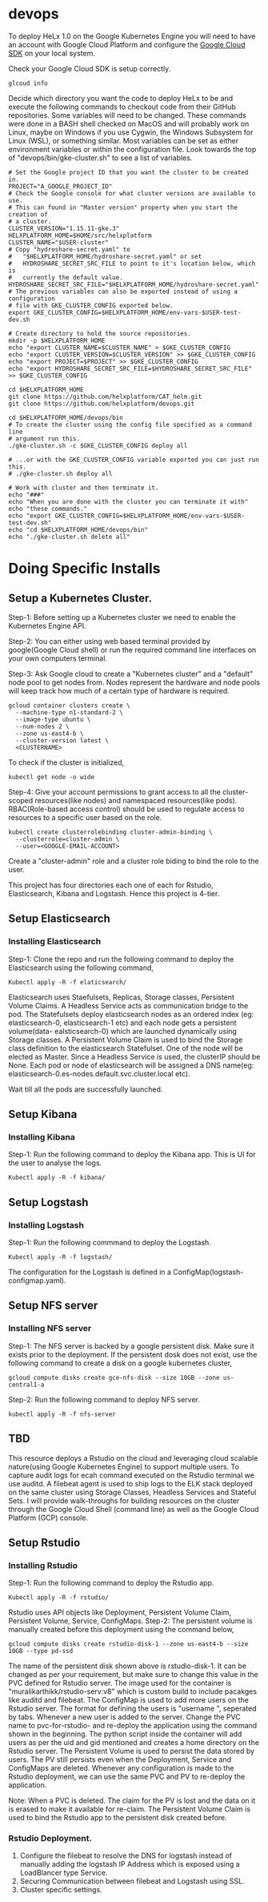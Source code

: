# devops

To deploy HeLx 1.0 on the Google Kubernetes Engine you will need to have an account with Google Cloud Platform and configure the [Google Cloud SDK](https://cloud.google.com/sdk/docs/quickstarts) on your local system.  

Check your Google Cloud SDK is setup correctly.
```
glcoud info
```
Decide which directory you want the code to deploy HeLx to be and execute the following commands to checkout code from their GitHub repositories.  Some variables will need to be changed.  These commands were done in a BASH shell checked on MacOS and will probably work on Linux, maybe on Windows if you use Cygwin, the Windows Subsystem for Linux (WSL), or something similar.  Most variables can be set as either environment variables or within the configuration
file.  Look towards the top of "devops/bin/gke-cluster.sh"
to see a list of variables.
```
# Set the Google project ID that you want the cluster to be created in.
PROJECT="A_GOOGLE_PROJECT_ID"
# Check the Google console for what cluster versions are available to use.
# This can found in "Master version" property when you start the creation of
# a cluster.
CLUSTER_VERSION="1.15.11-gke.3"
HELXPLATFORM_HOME=$HOME/src/helxplatform
CLUSTER_NAME="$USER-cluster"
# Copy "hydroshare-secret.yaml" to
#   "$HELXPLATFORM_HOME/hydroshare-secret.yaml" or set
#   HYDROSHARE_SECRET_SRC_FILE to point to it's location below, which is
#   currently the default value.
HYDROSHARE_SECRET_SRC_FILE="$HELXPLATFORM_HOME/hydroshare-secret.yaml"
# The previous variables can also be exported instead of using a configuration
# file with GKE_CLUSTER_CONFIG exported below.
export GKE_CLUSTER_CONFIG=$HELXPLATFORM_HOME/env-vars-$USER-test-dev.sh

# Create directory to hold the source repositories.
mkdir -p $HELXPLATFORM_HOME
echo "export CLUSTER_NAME=$CLUSTER_NAME" > $GKE_CLUSTER_CONFIG
echo "export CLUSTER_VERSION=$CLUSTER_VERSION" >> $GKE_CLUSTER_CONFIG
echo "export PROJECT=$PROJECT" >> $GKE_CLUSTER_CONFIG
echo "export HYDROSHARE_SECRET_SRC_FILE=$HYDROSHARE_SECRET_SRC_FILE" >> $GKE_CLUSTER_CONFIG

cd $HELXPLATFORM_HOME
git clone https://github.com/helxplatform/CAT_helm.git
git clone https://github.com/helxplatform/devops.git

cd $HELXPLATFORM_HOME/devops/bin
# To create the cluster using the config file specified as a command line
# argument run this.
./gke-cluster.sh -c $GKE_CLUSTER_CONFIG deploy all

# ...or with the GKE_CLUSTER_CONFIG variable exported you can just run this.
# ./gke-cluster.sh deploy all

# Work with cluster and then terminate it.
echo "###"
echo "When you are done with the cluster you can terminate it with"
echo "these commands."
echo "export GKE_CLUSTER_CONFIG=$HELXPLATFORM_HOME/env-vars-$USER-test-dev.sh"
echo "cd $HELXPLATFORM_HOME/devops/bin"
echo "./gke-cluster.sh delete all"
```
# Doing Specific Installs

## Setup a Kubernetes Cluster.

Step-1: Before setting up a Kubernetes cluster we need to enable the Kubernetes Engine API.

Step-2: You can either using web based terminal provided by google(Google Cloud shell) or run the required command line interfaces on your own computers terminal.

Step-3: Ask Google cloud to create a "Kubernetes cluster" and a "default" node pool to get nodes from. Nodes represent the hardware and node pools will keep track how much of a certain type of hardware is required.
```
gcloud container clusters create \
  --machine-type n1-standard-2 \
  --image-type ubuntu \
  --num-nodes 2 \
  --zone us-east4-b \
  --cluster-version latest \
  <CLUSTERNAME>
```
To check if the cluster is initialized,
```
kubectl get node -o wide
```

Step-4: Give your account permissions to grant access to all the cluster-scoped resources(like nodes) and namespaced resources(like pods). RBAC(Role-based access control) should be used to regulate access to resources to a specific user based on the role.
```
kubectl create clusterrolebinding cluster-admin-binding \
  --clusterrole=cluster-admin \
  --user=<GOOGLE-EMAIL-ACCOUNT>
```
Create a "cluster-admin" role and a cluster role biding to bind the role to the user.

This project has four directories each one of each for Rstudio, Elasticsearch, Kibana and Logstash. Hence this project is 4-tier.
## Setup Elasticsearch
### Installing Elasticsearch
Step-1: Clone the repo and run the following command to deploy the Elasticsearch using the following command,
```
Kubectl apply -R -f elaticsearch/
```
Elasticsearch uses Staefulsets, Replicas, Storage classes, Persistent Volume Claims. A Headless Service acts as communication bridge to the pod. The Statefulsets
deploy elasticsearch nodes as an ordered index (eg: elasticsearch-0, elasticsearch-1 etc) and each node gets a persistent volume(data-
ealsticsearch-0) which are launched dynamically using Storage classes. A Persistent Volume Claim is used to bind the Storage class
definition to the elasticsearch Statefulset. One of the node will be elected as Master. Since a Headless Service is used, the clusterIP
should be None. Each pod or node of elasticsearch will be assigned a DNS name(eg: elasticsearch-0.es-nodes.default.svc.cluster.local etc).

Wait till all the pods are successfully launched.

## Setup Kibana
### Installing Kibana
Step-1: Run the following command to deploy the Kibana app. This is UI for the user to analyse the logs.
```
Kubectl apply -R -f kibana/
```

## Setup Logstash
### Installing Logstash
Step-1: Run the following commmand to deploy the Logstash.
```
Kubectl apply -R -f logstash/
```
The configuration for the Logstash is defined in a ConfigMap(logstash-configmap.yaml).

## Setup NFS server
### Installing NFS server
Step-1: The NFS server is backed by a google persistent disk. Make sure it exists prior to the deployment. If the persistent dosk does not exist, use the following command to create a disk on a google kubernetes cluster,
```
gcloud compute disks create gce-nfs-disk --size 10GB --zone us-central1-a
```
Step-2: Run the following command to deploy NFS server.
```
kubectl apply -R -f nfs-server
```

## TBD

This resource deploys a Rstudio on the cloud and leveraging cloud scalable nature(using Google Kubernetes Engine) to support multiple
users.
To capture audit logs for ecah command executed on the Rstudio terminal we use auditd. A filebeat agent is used to ship logs to the
ELK stack deployed on the same cluster using Storage Classes, Headless Services and Stateful Sets.
I will provide walk-throughs for building resources on the cluster through the Google Cloud Shell (command line) as well as the
Google Cloud Platform (GCP) console.

## Setup Rstudio
### Installing Rstudio
Step-1: Run the following command to deploy the Rstudio app.
```
Kubectl apply -R -f rstudio/
```
Rstudio uses API objects like Deployment, Persistent Volume Claim, Persistent Volume, Service, ConfigMaps.
Step-2: The persistent volume is manually created before this deployment using the command below,
```
gcloud compute disks create rstudio-disk-1 --zone us-east4-b --size 10GB --type pd-ssd
```
The name of the persistent disk shown above is rstudio-disk-1. It can be changed as per your requirement, but make sure to change this value in the PVC defined for Rstudio server.
The image used for the container is "muralikarthikk/rstudio-serv:v8" which is custom build to include pacakges like auditd and filebeat.
The ConfigMap is used to add more users on the Rstudio server. The format for defining the users is "username <uid> <gid>", seperated by tabs. Whenever a new user is added to the server. Change the PVC name to pvc-for-rstudio-<number> and re-deploy the application using the command shown in the beginning. The python script inside the container will add users as per the uid and gid mentioned and creates a home directory on the Rstudio server.
The Persistent Volume is used to persist the data stored by users. The PV still persists even when the Deployment, Service and ConfigMaps are deleted. Whenever any configuration is made to the Rstudio deployment, we can use the same PVC and PV to re-deploy the application.

Note: When a PVC is deleted. The claim for the PV is lost and the data on it is erased to make it available for re-claim.
The Persistent Volume Claim is used to bind the Rstudio app to the persistent disk created before.


### Rstudio Deployment.
1) Configure the filebeat to resolve the DNS for logstash instead of manually adding the logstash IP Address which is exposed using a LoadBlancer type Service.
2) Securing Communication between filebeat and Logstash using SSL.
3) Cluster specific settings.
